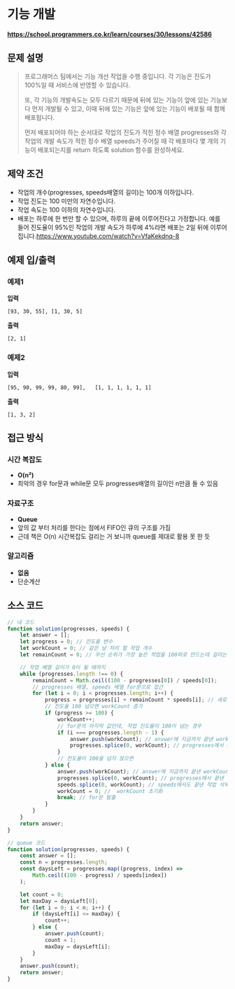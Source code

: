 # 기능 개발

**https://school.programmers.co.kr/learn/courses/30/lessons/42586**

## 문제 설명

> 프로그래머스 팀에서는 기능 개선 작업을 수행 중입니다. 각 기능은 진도가 100%일 때 서비스에 반영할 수 있습니다.
>
> 또, 각 기능의 개발속도는 모두 다르기 때문에 뒤에 있는 기능이 앞에 있는 기능보다 먼저 개발될 수 있고, 이때 뒤에 있는 기능은 앞에 있는 기능이 배포될 때 함께 배포됩니다.
>
> 먼저 배포되어야 하는 순서대로 작업의 진도가 적힌 정수 배열 progresses와 각 작업의 개발 속도가 적힌 정수 배열 speeds가 주어질 때 각 배포마다 몇 개의 기능이 배포되는지를 return 하도록 solution 함수를 완성하세요.

## 제약 조건

-   작업의 개수(progresses, speeds배열의 길이)는 100개 이하입니다.
-   작업 진도는 100 미만의 자연수입니다.
-   작업 속도는 100 이하의 자연수입니다.
-   배포는 하루에 한 번만 할 수 있으며, 하루의 끝에 이루어진다고 가정합니다. 예를 들어 진도율이 95%인 작업의 개발 속도가 하루에 4%라면 배포는 2일 뒤에 이루어집니다.https://www.youtube.com/watch?v=VfaKekdnq-8

## 예제 입/출력

### 예제1

**입력**

```
[93, 30, 55], [1, 30, 5]
```

**출력**

```
[2, 1]
```

### 예제2

**입력**

```
[95, 90, 99, 99, 80, 99], 	[1, 1, 1, 1, 1, 1]
```

**출력**

```
[1, 3, 2]
```

## 접근 방식

### 시간 복잡도

-   **O(n²)**
-   최악의 경우 for문과 while문 모두 progresses배열의 길이인 n만큼 돌 수 있음

### 자료구조

-   **Queue**
-   앞의 값 부터 처리를 한다는 점에서 FIFO인 큐의 구조를 가짐
-   근데 책은 O(n) 시간복잡도 걸리는 거 보니까 queue를 제대로 활용 못 한 듯

### 알고리즘

-   **없음**
-   단순계산

## 소스 코드

```javascript
// 내 코드
function solution(progresses, speeds) {
    let answer = [];
    let progress = 0; // 진도율 변수
    let workCount = 0; // 같은 날 처리 할 작업 개수
    let remainCount = 0; // 우선 순위가 가장 높은 작업을 100퍼로 만드는데 걸리는 날

    // 작업 배열 길이가 0이 될 때까지
    while (progresses.length !== 0) {
        remainCount = Math.ceil((100 - progresses[0]) / speeds[0]);
        // progresses 배열, speeds 배열 for문으로 접근
        for (let i = 0; i < progresses.length; i++) {
            progress = progresses[i] + remainCount * speeds[i]; // 새로 계산한 진도율
            // 진도율 100 넘으면 workCount 증가
            if (progress >= 100) {
                workCount++;
                // for문의 마지막 값인데, 작업 진도율이 100이 넘는 경우
                if (i === progresses.length - 1) {
                    answer.push(workCount); // answer에 지금까지 끝낸 workCount push
                    progresses.splice(0, workCount); // progresses에서 끝낸 작업 삭제
                }
                // 진도율이 100을 넘지 않으면
            } else {
                answer.push(workCount); // answer에 지금까지 끝낸 workCount push
                progresses.splice(0, workCount); // progresses에서 끝낸 작업 삭제
                speeds.splice(0, workCount); // speeds에서도 끝낸 작업 삭제
                workCount = 0; //  workCount 초기화
                break; // for문 탈출
            }
        }
    }
    return answer;
}

// queue 코드
function solution(progresses, speeds) {
    const answer = [];
    const n = progresses.length;
    const daysLeft = progresses.map((progress, index) =>
        Math.ceil((100 - progress) / speeds[index])
    );

    let count = 0;
    let maxDay = daysLeft[0];
    for (let i = 0; i < n; i++) {
        if (daysLeft[i] <= maxDay) {
            count++;
        } else {
            answer.push(count);
            count = 1;
            maxDay = daysLeft[i];
        }
    }
    answer.push(count);
    return answer;
}
```
